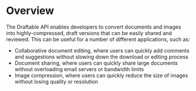 # Overview

The Draftable API enables developers to convert documents and images into highly-compressed, draft versions that can be easily shared and reviewed. This can be useful for a number of different applications, such as:

- Collaborative document editing, where users can quickly add comments and suggestions without slowing down the download or editing process
- Document sharing, where users can quickly share large documents without overloading email servers or bandwidth limits
- Image compression, where users can quickly reduce the size of images without losing quality or resolution
